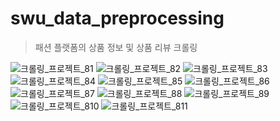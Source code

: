 # swu_data_preprocessing
> 패션 플랫폼의 상품 정보 및 상품 리뷰 크롤링
> 
![크롤링_프로젝트_81](https://github.com/ha0zzero/swu_data_preprocessing/assets/82139017/17bee9da-a153-4caf-bd04-8235b2b6c791)
![크롤링_프로젝트_82](https://github.com/ha0zzero/swu_data_preprocessing/assets/82139017/c360f435-0200-45a0-98f0-c5e047718f50)
![크롤링_프로젝트_83](https://github.com/ha0zzero/swu_data_preprocessing/assets/82139017/c672793c-c80e-4abd-aaff-ab818efe1383)
![크롤링_프로젝트_84](https://github.com/ha0zzero/swu_data_preprocessing/assets/82139017/68212757-f31b-412e-b59d-ef5b6abeb788)
![크롤링_프로젝트_85](https://github.com/ha0zzero/swu_data_preprocessing/assets/82139017/47e43a25-2951-4186-8c50-4c51a01f41ef)
![크롤링_프로젝트_86](https://github.com/ha0zzero/swu_data_preprocessing/assets/82139017/4c22b47e-5b83-4011-afd4-de73f3af68a7)
![크롤링_프로젝트_87](https://github.com/ha0zzero/swu_data_preprocessing/assets/82139017/2a865b3c-1828-4d9f-bbf9-a5a4485ea36f)
![크롤링_프로젝트_88](https://github.com/ha0zzero/swu_data_preprocessing/assets/82139017/dae1463a-a9d2-47dc-8730-877bc4d0be91)
![크롤링_프로젝트_89](https://github.com/ha0zzero/swu_data_preprocessing/assets/82139017/b3acceb9-77a2-45ba-8e17-1a10cb5bfbff)
![크롤링_프로젝트_810](https://github.com/ha0zzero/swu_data_preprocessing/assets/82139017/e0eb423f-e5da-4ba3-a03f-6978433a910c)
![크롤링_프로젝트_811](https://github.com/ha0zzero/swu_data_preprocessing/assets/82139017/3a0fd674-0a9d-4030-bb0e-62dd8187b3d3)
